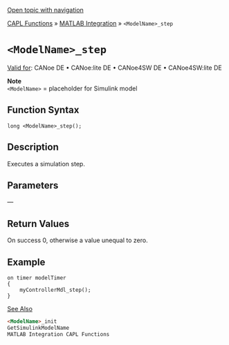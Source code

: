 [Open topic with navigation](../../../../../CANoeDEFamily.htm#Topics/CAPLFunctions/MATLAB/Functions/CAPLfunctionMODELstep.md)

[CAPL Functions](../../CAPLfunctions.md) » [MATLAB Integration](../CAPLfunctionsMATLABOverview.md) » `<ModelName>_step`

# `<ModelName>_step`

[Valid for](../../../Shared/FeatureAvailability.md): CANoe DE • CANoe:lite DE • CANoe4SW DE • CANoe4SW:lite DE

**Note**  
`<ModelName>` = placeholder for Simulink model

## Function Syntax

```plaintext
long <ModelName>_step();
```

## Description

Executes a simulation step.

## Parameters

—

## Return Values

On success 0, otherwise a value unequal to zero.

## Example

```plaintext
on timer modelTimer
{
    myControllerMdl_step();
}
```

[See Also](javascript:void(0);)

```markdown
<ModelName>_init  
GetSimulinkModelName  
MATLAB Integration CAPL Functions
```
